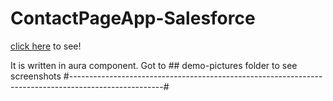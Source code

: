 # ContactPageApp-Salesforce
[click here](https://deepsubha22-dev-ed.lightning.force.com/c/contactpage.app) to see!

It is written in aura component. 
Got to ## demo-pictures folder to see screenshots 
#-----------------------------------------------------------------------------------------------------#
